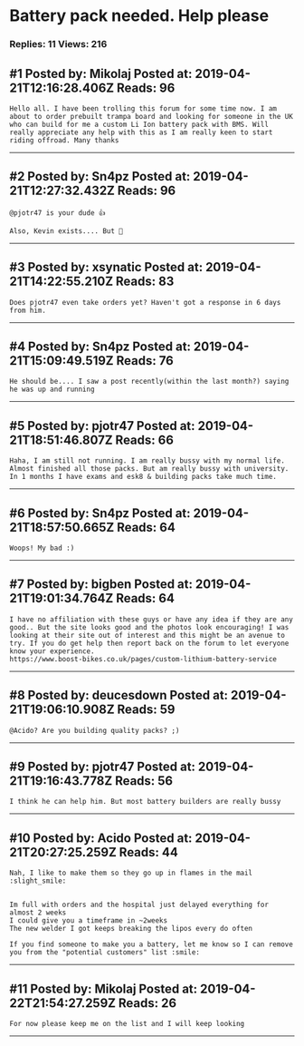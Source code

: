 # Battery pack needed. Help please

### Replies: 11 Views: 216

## \#1 Posted by: Mikolaj Posted at: 2019-04-21T12:16:28.406Z Reads: 96

```
Hello all. I have been trolling this forum for some time now. I am about to order prebuilt trampa board and looking for someone in the UK who can build for me a custom Li Ion battery pack with BMS. Will really appreciate any help with this as I am really keen to start riding offroad. Many thanks
```

---
## \#2 Posted by: Sn4pz Posted at: 2019-04-21T12:27:32.432Z Reads: 96

```
@pjotr47 is your dude 👍

Also, Kevin exists.... But 👀
```

---
## \#3 Posted by: xsynatic Posted at: 2019-04-21T14:22:55.210Z Reads: 83

```
Does pjotr47 even take orders yet? Haven't got a response in 6 days from him.
```

---
## \#4 Posted by: Sn4pz Posted at: 2019-04-21T15:09:49.519Z Reads: 76

```
He should be.... I saw a post recently(within the last month?) saying he was up and running
```

---
## \#5 Posted by: pjotr47 Posted at: 2019-04-21T18:51:46.807Z Reads: 66

```
Haha, I am still not running. I am really bussy with my normal life. Almost finished all those packs. But am really bussy with university. In 1 months I have exams and esk8 & building packs take much time.
```

---
## \#6 Posted by: Sn4pz Posted at: 2019-04-21T18:57:50.665Z Reads: 64

```
Woops! My bad :)
```

---
## \#7 Posted by: bigben Posted at: 2019-04-21T19:01:34.764Z Reads: 64

```
I have no affiliation with these guys or have any idea if they are any good.. But the site looks good and the photos look encouraging! I was looking at their site out of interest and this might be an avenue to try. If you do get help then report back on the forum to let everyone know your experience.
https://www.boost-bikes.co.uk/pages/custom-lithium-battery-service
```

---
## \#8 Posted by: deucesdown Posted at: 2019-04-21T19:06:10.908Z Reads: 59

```
@Acido? Are you building quality packs? ;)
```

---
## \#9 Posted by: pjotr47 Posted at: 2019-04-21T19:16:43.778Z Reads: 56

```
I think he can help him. But most battery builders are really bussy
```

---
## \#10 Posted by: Acido Posted at: 2019-04-21T20:27:25.259Z Reads: 44

```
Nah, I like to make them so they go up in flames in the mail :slight_smile:
 

Im full with orders and the hospital just delayed everything for almost 2 weeks
I could give you a timeframe in ~2weeks
The new welder I got keeps breaking the lipos every do often 

If you find someone to make you a battery, let me know so I can remove you from the "potential customers" list :smile:
```

---
## \#11 Posted by: Mikolaj Posted at: 2019-04-22T21:54:27.259Z Reads: 26

```
For now please keep me on the list and I will keep looking
```

---
